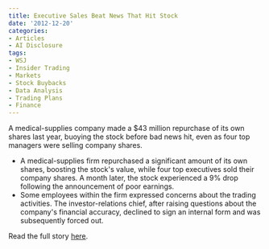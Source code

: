 ```yaml
---
title: Executive Sales Beat News That Hit Stock
date: '2012-12-20'
categories:
- Articles
- AI Disclosure
tags:
- WSJ
- Insider Trading
- Markets
- Stock Buybacks
- Data Analysis
- Trading Plans
- Finance
---
```


A medical-supplies company made a $43 million repurchase of its own shares last
year, buoying the stock before bad news hit, even as four top managers were
selling company shares.

- A medical-supplies firm repurchased a significant amount of its own shares,
  boosting the stock's value, while four top executives sold their company
  shares. A month later, the stock experienced a 9% drop following the
  announcement of poor earnings.
- Some employees within the firm expressed concerns about the trading
  activities. The investor-relations chief, after raising questions about the
  company's financial accuracy, declined to sign an internal form and was
  subsequently forced out.

Read the full story
[here](http://wsj.com/article/SB10001424127887323777204578191822241810156.html).
